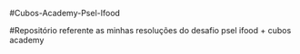 #Cubos-Academy-Psel-Ifood

#Repositório referente as minhas resoluções do desafio psel ifood + cubos academy 


